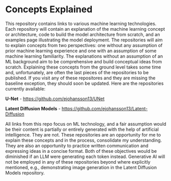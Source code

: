 # Concepts Explained

This repository contains links to various machine learning technologies. Each repository will contain an explanation of the machine learning concept or architecture, code to build the model architecture from scratch, and an examples page illustrating the model deployment. The repositories will aim to explain concepts from two perspectives: one without any assumption of prior machine learning experience and one with an assumption of some machine learning familiarity. The explanations without an assumption of an ML background aim to be comprehensive and build conceptual ideas from scratch. Explaining these concepts from the ground level takes some time and, unfortunately, are often the last pieces of the repositories to be published. If you visit any of these repositores and they are missing the baseline exception, they should soon be updated. Here are the repositories currently available:

**U-Net** -  https://github.com/ejohansson13/UNet

**Latent Diffusion Models** - https://github.com/ejohansson13/Latent-Diffusion

All links from this repo focus on ML technology, and a fair assumption would be their content is partially or entirely generated with the help of artificial intelligence. They are not. These repositories are an opportunity for me to explain these concepts and in the process, consolidate my understanding. They are also an opportunity to practice written communication and expressing ideas in a concise format. Both of these objectives would be diminished if an LLM were generating each token instead. Generative AI will not be employed in any of these repositories beyond where explicitly mentioned, e.g., demonstrating image generation in the Latent Diffusion Models repository.
